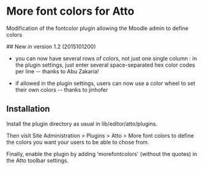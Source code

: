 # More font colors for Atto

Modification of the fontcolor plugin allowing the Moodle admin to define colors


## New in version 1.2 (2015101200)

 - you can now have several rows of colors, not just one single column : in the plugin settings, just enter several space-separated hex color codes per line -- thanks to Abu Zakaria!

 - if allowed in the plugin settings, users can now use a color wheel to set their own colors -- thanks to jinhofer


## Installation

Install the plugin directory as usual in lib/editor/atto/plugins.

Then visit Site Administration > Plugins > Atto > More font colors to define the colors you want your users to be able to chose from.

Finally, enable the plugin by adding 'morefontcolors' (without the quotes) in the Atto toolbar settings.


